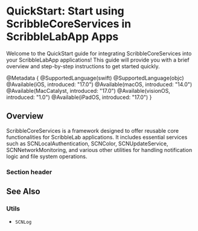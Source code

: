 # QuickStart: Start using ScribbleCoreServices in ScribbleLabApp Apps

Welcome to the QuickStart guide for integrating ScribbleCoreServices into your ScribbleLabApp applications! This guide will provide you with a brief overview and step-by-step instructions to get started quickly.

@Metadata { 
    @SupportedLanguage(swift) 
    @SupportedLanguage(objc)
    @Available(iOS, introduced: "17.0")
    @Available(macOS, introduced: "14.0")
    @Available(MacCatalyst, introduced: "17.0")
    @Available(visionOS, introduced: "1.0")
    @Available(iPadOS, introduced: "17.0")
}

## Overview

ScribbleCoreServices is a framework designed to offer reusable core functionalities for ScribbleLab applications. It includes essential services such as SCNLocalAuthentication, SCNColor, SCNUpdateService, SCNNetworkMonitoring, and various other utilities for handling notification logic and file system operations.

### Section header

## See Also

### Utils
- ``SCNLog``
###
